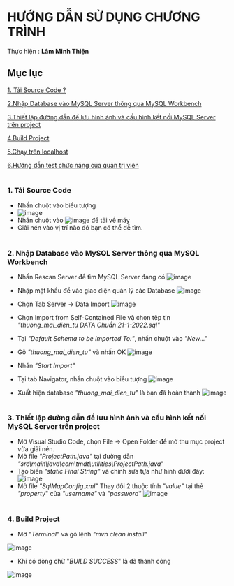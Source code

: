 # HƯỚNG DẪN SỬ DỤNG CHƯƠNG TRÌNH

Thực hiện : **Lâm Minh Thiện**
## Mục lục
[1. Tải Source Code ?](#download)

[2.Nhập Database vào MySQL Server thông qua MySQL Workbench ](#import_sql)

[3.Thiết lập đường dẫn để lưu hình ảnh và cấu hình kết nối MySQL Server trên project ](#config)

[4.Build Project](#buildProject)

[5.Chạy trên localhost](#run_on_tomcat)

[6.Hướng dẫn test chức năng của quản trị viên](#admin_guide)


<a name = "download"></a>
#
### 1. Tải Source Code
- Nhấn chuột vào biểu tượng 
- ![image](https://user-images.githubusercontent.com/31031585/150507286-ba76a9a5-37cf-42dd-9682-4fc8f3683944.png)
- Nhấn chuột vào ![image](https://user-images.githubusercontent.com/31031585/150507386-37c1cca1-f340-4551-854c-62edbd904993.png) để tải về máy
- Giải nén vào vị trí nào đó bạn có thể dễ tìm.

#
<a name = "import_sql"></a>
### 2. Nhập Database vào MySQL Server thông qua MySQL Workbench
- Nhấn Rescan Server để tìm MySQL Server đang có 
![image](https://user-images.githubusercontent.com/31031585/150508757-9f7e6f43-6e7e-471d-afcc-eb4058553008.png)
- Nhập mật khẩu để vào giao diện quản lý các Database 
![image](https://user-images.githubusercontent.com/31031585/150508905-3e08e999-6aa7-4b38-b1d8-758f30a97eaf.png)
- Chọn Tab Server -> Data Import 
![image](https://user-images.githubusercontent.com/31031585/150509036-763adcb9-36bc-46f5-81fb-cdc39cb62b49.png)
- Chọn Import from Self-Contained File và chọn tệp tin *"thuong_mai_dien_tu DATA Chuẩn 21-1-2022.sql"*
- Tại *"Default Schema to be Imported To:"*, nhấn chuột vào *"New..."*
- Gõ *"thuong_mai_dien_tu"* và nhấn OK
![image](https://user-images.githubusercontent.com/31031585/150510441-5ac90501-952d-4a18-9296-6c4156d5eb1f.png)

- Nhấn *"Start Import"*
- Tại tab Navigator, nhấn chuột vào biểu tượng ![image](https://user-images.githubusercontent.com/31031585/150509982-34d39d9d-88fc-41e1-9b66-d200aafffc86.png)
- Xuất hiện database *"thuong_mai_dien_tu"* là bạn đã hoàn thành
 ![image](https://user-images.githubusercontent.com/31031585/150510603-2f2aca5b-b59f-4777-b7e4-ba647f1c9995.png)
 
 
 #
<a name = "config"></a>
### 3. Thiết lập đường dẫn để lưu hình ảnh và cấu hình kết nối MySQL Server trên project
- Mở Visual Studio Code, chọn File -> Open Folder để mở thu mục project vừa giải nén.
- Mở file *"ProjectPath.java"* tại đường dẫn *"src\main\java\com\tmdt\utilities\ProjectPath.java*"
- Tạo biến *"static Final String"* và chỉnh sửa tựa như hình dưới đây:
![image](https://user-images.githubusercontent.com/31031585/150512639-30536628-bc48-4af7-b4ce-b3d1f04da423.png)
- Mở file *"SqlMapConfig.xml"* Thay đổi 2 thuộc tính *"value"* tại thẻ *"property*" của *"username"* và *"password"* 
![image](https://user-images.githubusercontent.com/31031585/150513274-44799d15-34e4-45f3-a259-62cde22b0ade.png)


#
<a name = "buildProject"></a>
### 4. Build Project
- Mở *"Terminal"* và gõ lệnh *"mvn clean install"*

![image](https://user-images.githubusercontent.com/31031585/150513815-f482560f-43b6-4051-96b5-83d6a0d5ac4e.png)
- Khi có dòng chữ "*BUILD SUCCESS*" là đã thành công

![image](https://user-images.githubusercontent.com/31031585/150513899-dddf4c9f-e50f-4b9c-99e0-3309f914836e.png)







